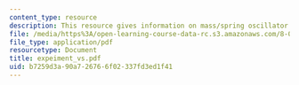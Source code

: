 ```yaml
---
content_type: resource
description: This resource gives information on mass/spring oscillator.
file: /media/https%3A/open-learning-course-data-rc.s3.amazonaws.com/8-01x-physics-i-classical-mechanics-with-an-experimental-focus-fall-2002/b7259d3a90a726766f02337fd3ed1f41_expeiment_vs.pdf
file_type: application/pdf
resourcetype: Document
title: expeiment_vs.pdf
uid: b7259d3a-90a7-2676-6f02-337fd3ed1f41
---
```

